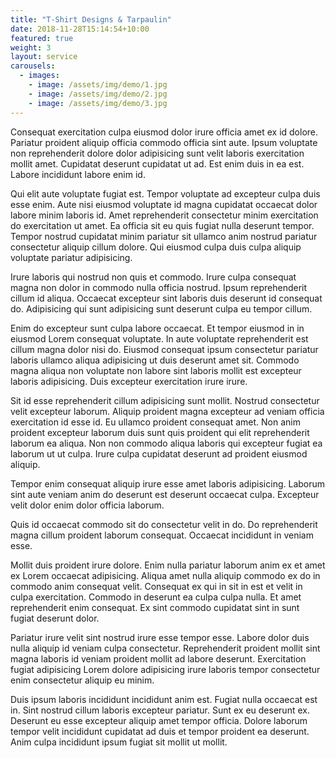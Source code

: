 ```yaml
---
title: "T-Shirt Designs & Tarpaulin"
date: 2018-11-28T15:14:54+10:00
featured: true
weight: 3
layout: service
carousels:
  - images: 
    - image: /assets/img/demo/1.jpg
    - image: /assets/img/demo/2.jpg
    - image: /assets/img/demo/3.jpg
---
```


Consequat exercitation culpa eiusmod dolor irure officia amet ex id dolore. Pariatur proident aliquip officia commodo officia sint aute. Ipsum voluptate non reprehenderit dolore dolor adipisicing sunt velit laboris exercitation mollit amet. Cupidatat deserunt cupidatat ut ad. Est enim duis in ea est. Labore incididunt labore enim id.

Qui elit aute voluptate fugiat est. Tempor voluptate ad excepteur culpa duis esse enim. Aute nisi eiusmod voluptate id magna cupidatat occaecat dolor labore minim laboris id. Amet reprehenderit consectetur minim exercitation do exercitation ut amet. Ea officia sit eu quis fugiat nulla deserunt tempor. Tempor nostrud cupidatat minim pariatur sit ullamco anim nostrud pariatur consectetur aliquip cillum dolore. Qui eiusmod culpa duis culpa aliquip voluptate pariatur adipisicing.

Irure laboris qui nostrud non quis et commodo. Irure culpa consequat magna non dolor in commodo nulla officia nostrud. Ipsum reprehenderit cillum id aliqua. Occaecat excepteur sint laboris duis deserunt id consequat do. Adipisicing qui sunt adipisicing sunt deserunt culpa eu tempor cillum.

Enim do excepteur sunt culpa labore occaecat. Et tempor eiusmod in in eiusmod Lorem consequat voluptate. In aute voluptate reprehenderit est cillum magna dolor nisi do. Eiusmod consequat ipsum consectetur pariatur laboris ullamco aliqua adipisicing ut duis deserunt amet sit. Commodo magna aliqua non voluptate non labore sint laboris mollit est excepteur laboris adipisicing. Duis excepteur exercitation irure irure.

Sit id esse reprehenderit cillum adipisicing sunt mollit. Nostrud consectetur velit excepteur laborum. Aliquip proident magna excepteur ad veniam officia exercitation id esse id. Eu ullamco proident consequat amet. Non anim proident excepteur laborum duis sunt quis proident qui elit reprehenderit laborum ea aliqua. Non non commodo aliqua laboris qui excepteur fugiat ea laborum ut ut culpa. Irure culpa cupidatat deserunt ad proident eiusmod aliquip.

Tempor enim consequat aliquip irure esse amet laboris adipisicing. Laborum sint aute veniam anim do deserunt est deserunt occaecat culpa. Excepteur velit dolor enim dolor officia laborum.

Quis id occaecat commodo sit do consectetur velit in do. Do reprehenderit magna cillum proident laborum consequat. Occaecat incididunt in veniam esse.

Mollit duis proident irure dolore. Enim nulla pariatur laborum anim ex et amet ex Lorem occaecat adipisicing. Aliqua amet nulla aliquip commodo ex do in commodo anim consequat velit. Consequat ex qui in sit in est et velit in culpa exercitation. Commodo in deserunt ea culpa culpa nulla. Et amet reprehenderit enim consequat. Ex sint commodo cupidatat sint in sunt fugiat deserunt dolor.

Pariatur irure velit sint nostrud irure esse tempor esse. Labore dolor duis nulla aliquip id veniam culpa consectetur. Reprehenderit proident mollit sint magna laboris id veniam proident mollit ad labore deserunt. Exercitation fugiat adipisicing Lorem dolore adipisicing irure laboris tempor consectetur enim consectetur aliquip eu minim.

Duis ipsum laboris incididunt incididunt anim est. Fugiat nulla occaecat est in. Sint nostrud cillum laboris excepteur pariatur. Sunt ex eu deserunt ex. Deserunt eu esse excepteur aliquip amet tempor officia. Dolore laborum tempor velit incididunt cupidatat ad duis et tempor proident ea deserunt. Anim culpa incididunt ipsum fugiat sit mollit ut mollit.